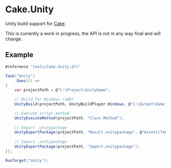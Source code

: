 Cake.Unity
==========

Unity build support for [Cake](https://github.com/cake-build/cake).

This is currently a work in progress, the API is not in any way final and will change.

Example
-------

```csharp
#reference "tools/Cake.Unity.dll"

Task("Unity")
	.Does(() =>
{
	var projectPath = @"C:\Project\UnityGame";

    // Build for Windows (x86)
    UnityBuild(projectPath, UnityBuildPlayer.Windows, @"C:\Output\Game.exe");

    // Execute script method
    UnityExecuteMethod(projectPath, "Class.Method");
    
    // Export .unitypackage
    UnityExportPackage(projectPath, "Result.unitypackage", @"Assets\ToExport");
    
    // Import .unitypackage
    UnityExportPackage(projectPath, "Import.unitypackage");
});

RunTarget("Unity");
```
